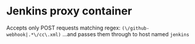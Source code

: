 # Jenkins proxy container
Accepts only POST requests matching regex: `(\/github-webhook|.*\/cc\.xml)`
...and passes them through to host named `jenkins`
